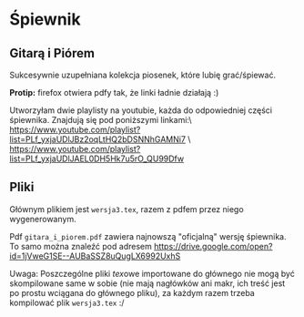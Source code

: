 # Śpiewnik 
## Gitarą i Piórem 

Sukcesywnie uzupełniana kolekcja piosenek, które lubię grać/śpiewać. 

**Protip:** firefox otwiera pdfy tak, że linki ładnie działają :)

Utworzyłam dwie playlisty na youtubie, każda do odpowiedniej części śpiewnika. Znajdują się pod poniższymi linkami:\\
https://www.youtube.com/playlist?list=PLf_yxjaUDlJBz2oqLtHQ2bDSNNhGAMNi7 \\
https://www.youtube.com/playlist?list=PLf_yxjaUDlJAEL0DH5Hk7u5rO_QU99Dfw


## Pliki
Głównym plikiem jest `wersja3.tex`, razem z pdfem przez niego wygenerowanym.

Pdf `gitara_i_piorem.pdf` zawiera najnowszą "oficjalną" wersję śpiewnika. To samo można znaleźć pod adresem 
https://drive.google.com/open?id=1jVweG1SE--AUBaSSZ8uQugLX6992UxhS

Uwaga: Poszczególne pliki *tex*owe importowane do głównego nie mogą być skompilowane same w sobie (nie mają nagłówków ani makr, ich treść jest po prostu wciągana do głównego pliku), za każdym razem trzeba kompilować plik `wersja3.tex` :/

